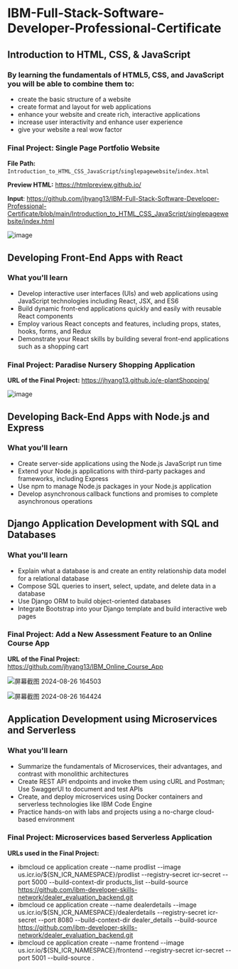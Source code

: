 # IBM-Full-Stack-Software-Developer-Professional-Certificate


## Introduction to HTML, CSS, & JavaScript
### By learning the fundamentals of HTML5, CSS, and JavaScript you will be able to combine them to:  
- create the basic structure of a website  
- create format and layout for web applications 
- enhance your website and create rich, interactive applications 
- increase user interactivity and enhance user experience 
- give your website a real wow factor

### Final Project: Single Page Portfolio Website 

**File Path:** `Introduction_to_HTML_CSS_JavaScript`/`singlepagewebsite`/`index.html`

**Preview HTML:** https://htmlpreview.github.io/

**Input**: https://github.com/jhyang13/IBM-Full-Stack-Software-Developer-Professional-Certificate/blob/main/Introduction_to_HTML_CSS_JavaScript/singlepagewebsite/index.html

![image](https://github.com/user-attachments/assets/b2163f64-949a-4a63-9678-3aafd2ea2a10)


## Developing Front-End Apps with React
### What you'll learn
- Develop interactive user interfaces (UIs) and web applications using JavaScript technologies including React, JSX, and ES6
- Build dynamic front-end applications quickly and easily with reusable React components
- Employ various React concepts and features, including props, states, hooks, forms, and Redux
- Demonstrate your React skills by building several front-end applications such as a shopping cart

### Final Project: Paradise Nursery Shopping Application

**URL of the Final Project:** https://jhyang13.github.io/e-plantShopping/

![image](https://github.com/user-attachments/assets/3e23923e-40f4-42d0-8744-dfb9966ebd3b)


## Developing Back-End Apps with Node.js and Express
### What you'll learn
- Create server-side applications using the Node.js JavaScript run time
- Extend your Node.js applications with third-party packages and frameworks, including Express
- Use npm to manage Node.js packages in your Node.js application
- Develop asynchronous callback functions and promises to complete asynchronous operations


## Django Application Development with SQL and Databases
### What you'll learn
- Explain what a database is and create an entity relationship data model for a relational database
- Compose SQL queries to insert, select, update, and delete data in a database
- Use Django ORM to build object-oriented databases
- Integrate Bootstrap into your Django template and build interactive web pages

### Final Project: Add a New Assessment Feature to an Online Course App

**URL of the Final Project:** https://github.com/jhyang13/IBM_Online_Course_App

![屏幕截图 2024-08-26 164503](https://github.com/user-attachments/assets/a160eff9-3399-4a1c-aad7-87f71dc25eec)

![屏幕截图 2024-08-26 164424](https://github.com/user-attachments/assets/9f743c4f-1d4d-4e52-bc13-c92e9c5c964c)


## Application Development using Microservices and Serverless
### What you'll learn
- Summarize the fundamentals of Microservices, their advantages, and contrast with monolithic architectures
- Create REST API endpoints and invoke them using cURL and Postman; Use SwaggerUI to document and test APIs
- Create, and deploy microservices using Docker containers and serverless technologies like IBM Code Engine
- Practice hands-on with labs and projects using a no-charge cloud-based environment

### Final Project: Microservices based Serverless Application
**URLs used in the Final Project:**
- ibmcloud ce application create --name prodlist --image us.icr.io/${SN_ICR_NAMESPACE}/prodlist --registry-secret icr-secret --port 5000 --build-context-dir products_list --build-source https://github.com/ibm-developer-skills-network/dealer_evaluation_backend.git
- ibmcloud ce application create --name dealerdetails --image us.icr.io/${SN_ICR_NAMESPACE}/dealerdetails --registry-secret icr-secret --port 8080 --build-context-dir dealer_details --build-source https://github.com/ibm-developer-skills-network/dealer_evaluation_backend.git
- ibmcloud ce application create --name frontend --image us.icr.io/${SN_ICR_NAMESPACE}/frontend --registry-secret icr-secret --port 5001 --build-source .




